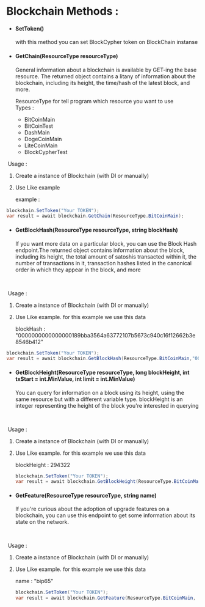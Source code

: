 # Blockchain Methods : 

<ul>
  <li>
    <h4>SetToken()</h2>
    <p>with this method you can set BlockCypher token on BlockChain instanse</p>
  </li>
  <li>
    <h4>GetChain(ResourceType resourceType)</h2>
    <p>General information about a blockchain is available by GET-ing the base resource. The returned object contains a litany of information about the blockchain, including its height, the time/hash of the latest block, and more.
      </p>
      <p>
          ResourceType for tell program which resource you want to use
          <br>
          Types :
          	 <ul>
                 <li>BitCoinMain</li>
                 <li>BitCoinTest</li>
                 <li>DashMain</li>
                 <li>DogeCoinMain</li>
                 <li>LiteCoinMain</li>
                 <li>BlockCypherTest</li>
     		 </ul>
      </ul>

​	Usage : 

1. Create a instance of Blockchain (with DI or manually)

2. Use Like example

   example : 

```c#
blockchain.SetToken("Your TOKEN");
var result = await blockchain.GetChain(ResourceType.BitCoinMain);
```

 <ul>
  <li>
    <h4>GetBlockHash(ResourceType resourceType, string blockHash)</h2>
      <p>If you want more data on a particular block, you can use the Block Hash endpoint.The returned object contains information about the block, including its height, the total amount of satoshis transacted within it, the number of transactions in it, transaction hashes listed in the canonical order in which they appear in the block, and more</p>
      <br>
     </li>
</ul>

​	Usage : 

1. Create a instance of Blockchain (with DI or manually)

2. Use Like example. for this example we use this data

   blockHash : "0000000000000000189bba3564a63772107b5673c940c16f12662b3e8546b412"



```c#
blockchain.SetToken("Your TOKEN");
var result = await blockchain.GetBlockHash(ResourceType.BitCoinMain,"0000000000000000189bba3564a63772107b5673c940c16f12662b3e8546b412");
```

 <ul>
  <li>
    <h4>GetBlockHeight(ResourceType resourceType, long blockHeight, int txStart = int.MinValue, int limit = int.MinValue)</h2>
      <p>You can query for information on a block using its height, using the same resource but with a different variable type. blockHeight is an integer representing the height of the block you're interested in querying</p>
      <br>
     </li>
</ul>

​	Usage :

1.  Create a instance of Blockchain (with DI or manually)

2. Use Like example. for this example we use this data

   blockHeight : 294322

   ```c#
   blockchain.SetToken("Your TOKEN");
   var result = await blockchain.GetBlockHeight(ResourceType.BitCoinMain, 294322);
   ```

 <ul>
  <li>
    <h4>GetFeature(ResourceType resourceType, string name)</h2>
      <p>If you're curious about the adoption of upgrade features on a blockchain, you can use this endpoint to get some information about its state on the network.</p>
      <br>
     </li>
</ul>

​	Usage : 

1. Create a instance of Blockchain (with DI or manually)

2. Use Like example. for this example we use this data

   name : "bip65"

   ```c#
   blockchain.SetToken("Your TOKEN");
   var result = await blockchain.GetFeature(ResourceType.BitCoinMain, "bip65");
   ```

